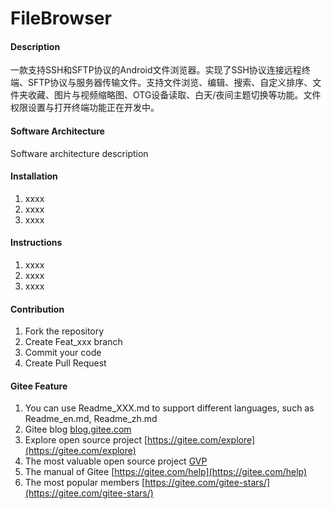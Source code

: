# FileBrowser

#### Description
一款支持SSH和SFTP协议的Android文件浏览器。实现了SSH协议连接远程终端、SFTP协议与服务器传输文件。支持文件浏览、编辑、搜索、自定义排序、文件夹收藏、图片与视频缩略图、OTG设备读取、白天/夜间主题切换等功能。文件权限设置与打开终端功能正在开发中。

#### Software Architecture
Software architecture description

#### Installation

1.  xxxx
2.  xxxx
3.  xxxx

#### Instructions

1.  xxxx
2.  xxxx
3.  xxxx

#### Contribution

1.  Fork the repository
2.  Create Feat_xxx branch
3.  Commit your code
4.  Create Pull Request


#### Gitee Feature

1.  You can use Readme\_XXX.md to support different languages, such as Readme\_en.md, Readme\_zh.md
2.  Gitee blog [blog.gitee.com](https://blog.gitee.com)
3.  Explore open source project [https://gitee.com/explore](https://gitee.com/explore)
4.  The most valuable open source project [GVP](https://gitee.com/gvp)
5.  The manual of Gitee [https://gitee.com/help](https://gitee.com/help)
6.  The most popular members  [https://gitee.com/gitee-stars/](https://gitee.com/gitee-stars/)
